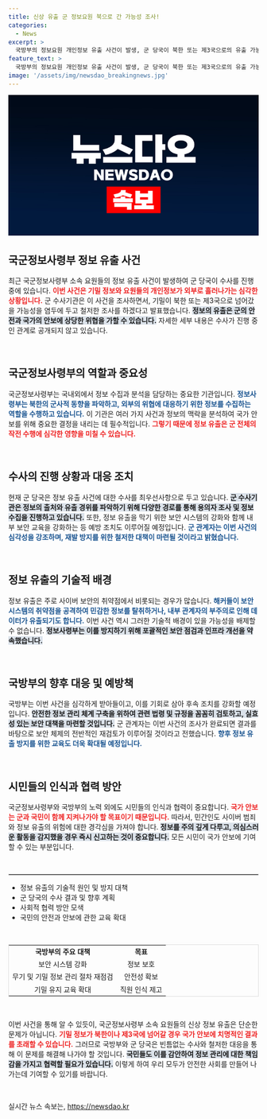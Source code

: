 ```yaml
---
title: 신상 유출 군 정보요원 북으로 간 가능성 조사!
categories:
  - News
excerpt: >
  국방부의 정보요원 개인정보 유출 사건이 발생, 군 당국이 북한 또는 제3국으로의 유출 가능성을 조사 중이다. 기밀의 심각한 유출이 우려되는 상황, 그 배경은 무엇일까?
feature_text: >
  국방부의 정보요원 개인정보 유출 사건이 발생, 군 당국이 북한 또는 제3국으로의 유출 가능성을 조사 중이다. 기밀의 심각한 유출이 우려되는 상황, 그 배경은 무엇일까?
image: '/assets/img/newsdao_breakingnews.jpg'
---
```


<p><img src="/assets/img/newsdao_breakingnews.jpg" alt="ranknews 속보" /></p>

<h2 data-ke-size="size26">국군정보사령부 정보 유출 사건</h2>

<p data-ke-size="size16">최근 국군정보사령부 소속 요원들의 정보 유출 사건이 발생하여 군 당국이 수사를 진행 중에 있습니다. <b><span style="color: #ee2323;">이번 사건은 기밀 정보와 요원들의 개인정보가 외부로 흘러나가는 심각한 상황입니다.</span></b> 군 수사기관은 이 사건을 조사하면서, 기밀이 북한 또는 제3국으로 넘어갔을 가능성을 염두에 두고 철저한 조사를 하겠다고 발표했습니다. <b><span style="background-color: #21538527;">정보의 유출은 군의 안전과 국가의 안보에 상당한 위협을 가할 수 있습니다.</span></b> 자세한 세부 내용은 수사가 진행 중인 관계로 공개되지 않고 있습니다.</p>

<p data-ke-size="size16">&nbsp;</p>

<h2 data-ke-size="size26">국군정보사령부의 역할과 중요성</h2>

<p data-ke-size="size16">국군정보사령부는 국내외에서 정보 수집과 분석을 담당하는 중요한 기관입니다. <b><span style="color: #1a5490;">정보사령부는 북한의 군사적 동향을 파악하고, 외부의 위협에 대응하기 위한 정보를 수집하는 역할을 수행하고 있습니다.</span></b> 이 기관은 여러 가지 사건과 정보의 맥락을 분석하여 국가 안보를 위해 중요한 결정을 내리는 데 필수적입니다. <b><span style="color: #ee2323;">그렇기 때문에 정보 유출은 군 전체의 작전 수행에 심각한 영향을 미칠 수 있습니다.</span></b></p>

<p data-ke-size="size16">&nbsp;</p>

<h2 data-ke-size="size26">수사의 진행 상황과 대응 조치</h2>

<p data-ke-size="size16">현재 군 당국은 정보 유출 사건에 대한 수사를 최우선사항으로 두고 있습니다. <b><span style="background-color: #21538527;">군 수사기관은 정보의 출처와 유출 경위를 파악하기 위해 다양한 경로를 통해 용의자 조사 및 정보 수집을 진행하고 있습니다.</span></b> 또한, 정보 유출을 막기 위한 보안 시스템의 강화와 함께 내부 보안 교육을 강화하는 등 예방 조치도 이루어질 예정입니다. <b><span style="color: #1a5490;">군 관계자는 이번 사건의 심각성을 강조하며, 재발 방지를 위한 철저한 대책이 마련될 것이라고 밝혔습니다.</span></b></p>

<p data-ke-size="size16">&nbsp;</p>

<h2 data-ke-size="size26">정보 유출의 기술적 배경</h2>

<p data-ke-size="size16">정보 유출은 주로 사이버 보안의 취약점에서 비롯되는 경우가 많습니다. <b><span style="color: #1a5490;">해커들이 보안 시스템의 취약점을 공격하여 민감한 정보를 탈취하거나, 내부 관계자의 부주의로 인해 데이터가 유출되기도 합니다.</span></b> 이번 사건 역시 그러한 기술적 배경이 있을 가능성을 배제할 수 없습니다. <b><span style="background-color: #21538527;">정보사령부는 이를 방지하기 위해 포괄적인 보안 점검과 인프라 개선을 약속했습니다.</span></b> </p>

<p data-ke-size="size16">&nbsp;</p>

<h2 data-ke-size="size26">국방부의 향후 대응 및 예방책</h2>

<p data-ke-size="size16">국방부는 이번 사건을 심각하게 받아들이고, 이를 기회로 삼아 후속 조치를 강화할 예정입니다. <b><span style="background-color: #21538527;">안전한 정보 관리 체계 구축을 위하여 관련 법령 및 규정을 꼼꼼히 검토하고, 실효성 있는 보안 대책을 마련할 것입니다.</span></b> 군 관계자는 이번 사건의 조사가 완료되면 결과를 바탕으로 보안 체제의 전반적인 재검토가 이루어질 것이라고 전했습니다. <b><span style="color: #1a5490;">향후 정보 유출 방지를 위한 교육도 더욱 확대될 예정입니다.</span></b></p>

<p data-ke-size="size16">&nbsp;</p>

<h2 data-ke-size="size26">시민들의 인식과 협력 방안</h2>

<p data-ke-size="size16">국군정보사령부와 국방부의 노력 외에도 시민들의 인식과 협력이 중요합니다. <b><span style="color: #ee2323;">국가 안보는 군과 국민이 함께 지켜나가야 할 목표이기 때문입니다.</span></b> 따라서, 민간인도 사이버 범죄와 정보 유출의 위험에 대한 경각심을 가져야 합니다. <b><span style="background-color: #21538527;">정보를 주의 깊게 다루고, 의심스러운 활동을 감지했을 경우 즉시 신고하는 것이 중요합니다.</span></b> 모든 시민이 국가 안보에 기여할 수 있는 부분입니다.</p>

<p data-ke-size="size16">&nbsp;</p>

<hr style="border: 1px solid #cccccc;">

<ul>
    <li>정보 유출의 기술적 원인 및 방지 대책</li>
    <li>군 당국의 수사 결과 및 향후 계획</li>
    <li>사회적 협력 방안 모색</li>
    <li>국민의 안전과 안보에 관한 교육 확대</li>
</ul>

<p data-ke-size="size16">&nbsp;</p> 

<table style="width: 100%; border: solid #dddddd 1px; border-collapse: collapse;">
    <tr>
        <td style="text-align: center; height: 17px;"><b>국방부의 주요 대책</b></td>
        <td style="text-align: center; height: 17px;"><b>목표</b></td>
    </tr>
    <tr>
        <td style="text-align: center; height: 17px;">보안 시스템 강화</td>
        <td style="text-align: center; height: 17px;">정보 보호</td>
    </tr>
    <tr>
        <td style="text-align: center; height: 17px;">무기 및 기밀 정보 관리 절차 재점검</td>
        <td style="text-align: center; height: 17px;">안전성 확보</td>
    </tr>
    <tr>
        <td style="text-align: center; height: 17px;">기밀 유지 교육 확대</td>
        <td style="text-align: center; height: 17px;">직원 인식 제고</td>
    </tr>
</table>

<p data-ke-size="size16">&nbsp;</p>

<p data-ke-size="size16">이번 사건을 통해 알 수 있듯이, 국군정보사령부 소속 요원들의 신상 정보 유출은 단순한 문제가 아닙니다. <b><span style="color: #ee2323;">기밀 정보가 북한이나 제3국에 넘어갈 경우 국가 안보에 치명적인 결과를 초래할 수 있습니다.</span></b> 그러므로 국방부와 군 당국은 빈틈없는 수사와 철저한 대응을 통해 이 문제를 해결해 나가야 할 것입니다. <b><span style="background-color: #21538527;">국민들도 이를 감안하여 정보 관리에 대한 책임감을 가지고 협력할 필요가 있습니다.</span></b> 이렇게 하여 우리 모두가 안전한 사회를 만들어 나가는데 기여할 수 있기를 바랍니다.</p> 

<p data-ke-size="size16">&nbsp;</p>
실시간 뉴스 속보는, <a href="https://newsdao.kr" rel="dofollow">https://newsdao.kr</a>


